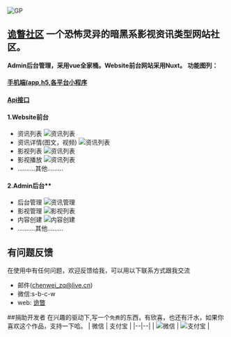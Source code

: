 

 ![GP](http://guipie.com/favicon.ico)

## [诡瞥社区](guipie.com) 一个恐怖灵异的暗黑系影视资讯类型网站社区。 
**Admin后台管理，采用vue全家桶。Website前台网站采用Nuxt。**
 **功能图列：**
  
#### [手机端(app,h5,各平台小程序](https://github.com/guipie/App)
#### [Api接口](https://github.com/guipie/Api) 
#### 1.Website前台 
 - 资讯列表
 ![资讯列表](http://guipie.com/github/website1.jpg)
 - 资讯详情(图文，视频)
 ![资讯列表](http://guipie.com/github/website2.jpg)
 - 影视列表
 ![资讯列表](http://guipie.com/github/website3.jpg) 
 - 影视播放
 ![资讯列表](http://guipie.com/github/website4.jpg) 
 - ..........其他.........
#### 2.Admin后台**
 - 后台管理
 ![资讯管理](http://guipie.com/github/admin1.jpg)
 - 影视管理
 ![影视列表](http://guipie.com/github/admin2.jpg) 
 - 内容创建
 ![内容创建](http://guipie.com/github/admin3.jpg) 
 - ..........其他.........
 

## 有问题反馈
在使用中有任何问题，欢迎反馈给我，可以用以下联系方式跟我交流

* 邮件(chenwei_zq@live.cn)
* 微信:s-b-c-w
* web: [诡瞥](http://guipie.com) 

##捐助开发者
在兴趣的驱动下,写一个`免费`的东西，有欣喜，也还有汗水，如果你喜欢这个作品，支持一下哈。
| 微信 | 支付宝 |
|--|--|
| ![微信](http://guipie.com/weixin.jpg) | ![支付宝](http://guipie.com/zfb.jpg) | 


